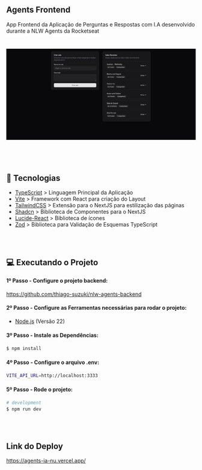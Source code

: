 
## Agents Frontend
App Frontend da Aplicação de Perguntas e Respostas com I.A desenvolvido durante a NLW Agents da Rocketseat

<h1 align="center">
  <img alt="Dom Casmurro" title="Dom Casmurro" width="700" src=".github/image.png" />
</h1>

<br /><br />

## 🚀 Tecnologias
- [TypeScript](https://www.typescriptlang.org/) > Linguagem Principal da Aplicação
- [Vite](https://vite.dev/) > Framework com React para criação do Layout 
- [TailwindCSS](https://tailwindcss.com/) > Extensão para o NextJS para estilização das páginas
- [Shadcn](https://ui-v4.shadcn.com/) > Biblioteca de Componentes para o NextJS
- [Lucide-React](https://lucide.dev/guide/packages/lucide-react) > Biblioteca de ícones
- [Zod](https://zod.dev/) > Biblioteca para Validação de Esquemas TypeScript


<br /><br />

## 💻 Executando o Projeto

#### 1º Passo - Configure o projeto backend:

https://github.com/thiago-suzuki/nlw-agents-backend

#### 2º Passo - Configure as Ferramentas necessárias para rodar o projeto:

- [Node.js](https://nodejs.org/en/) (Versão 22)


#### 3º Passo - Instale as Dependências:

```bash
$ npm install
```

#### 4º Passo - Configure o arquivo .env:

```bash
VITE_API_URL=http://localhost:3333
```

#### 5º Passo - Rode o projeto:

```bash
# development
$ npm run dev
```

<br /><br />

## Link do Deploy
https://agents-ia-nu.vercel.app/